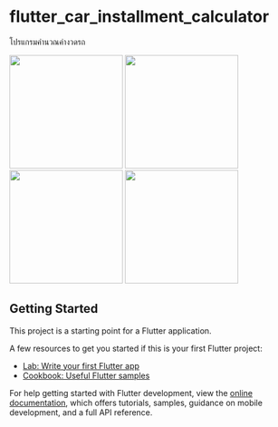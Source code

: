 # flutter_car_installment_calculator

โปรแกรมคำนวณค่างวดรถ

<img src="https://github.com/user-attachments/assets/5c855637-13b8-4fe1-81ce-4e6ca72fa928" width="200">
<img src="https://github.com/user-attachments/assets/eacbf03b-91d2-4dce-8506-84992b770b12" width="200">
<img src="https://github.com/user-attachments/assets/52a957bc-cb59-43ef-9fe9-00b632d297ee" width="200">
<img src="https://github.com/user-attachments/assets/d1872202-8987-479b-8107-1f4454ff83c5" width="200">

## Getting Started

This project is a starting point for a Flutter application.

A few resources to get you started if this is your first Flutter project:

- [Lab: Write your first Flutter app](https://docs.flutter.dev/get-started/codelab)
- [Cookbook: Useful Flutter samples](https://docs.flutter.dev/cookbook)

For help getting started with Flutter development, view the
[online documentation](https://docs.flutter.dev/), which offers tutorials,
samples, guidance on mobile development, and a full API reference.